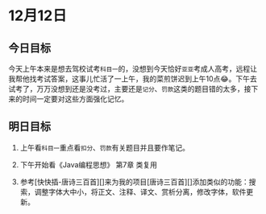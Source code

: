 # 12月12日

## 今日目标

今天上午本来是想去驾校试考`科目一`的，没想到今天恰好`亚亚`考成人高考，远程让我帮他找考试答案，这事儿忙活了一上午，我的菜煎饼迟到上午10点😂。下午去试考了，万万没想到还是没考过，主要还是`记分`、`罚款`这类的题目错的太多，接下来的时间一定要对这些方面强化记忆。

## 明日目标

1. 上午看`科目一`重点看`扣分`、`罚款`有关题目并且要作笔记。
   
2. 下午开始看《Java编程思想》 第7章 类复用
   
3. 参考[快快插-唐诗三百首][]来为我的项目[唐诗三百首][]添加类似的功能：搜索，调整字体大中小，将正文、注释、译文、赏析分离，修改字体，软件更新。
   
   ​